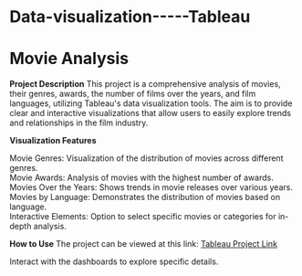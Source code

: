 # Data-visualization-----Tableau
# Movie Analysis

**Project Description**
This project is a comprehensive analysis of movies, their genres, awards, the number of films over the years, and film languages, utilizing Tableau's data visualization tools. The aim is to provide clear and interactive visualizations that allow users to easily explore trends and relationships in the film industry.

**Visualization Features**

Movie Genres: Visualization of the distribution of movies across different genres.\
Movie Awards: Analysis of movies with the highest number of awards.\
Movies Over the Years: Shows trends in movie releases over various years.\
Movies by Language: Demonstrates the distribution of movies based on language.\
Interactive Elements: Option to select specific movies or categories for in-depth analysis.

**How to Use**
The project can be viewed at this link: [Tableau Project Link](https://public.tableau.com/shared/RR4C26GJF?:display_count=n&:origin=viz_share_link)

Interact with the dashboards to explore specific details.
